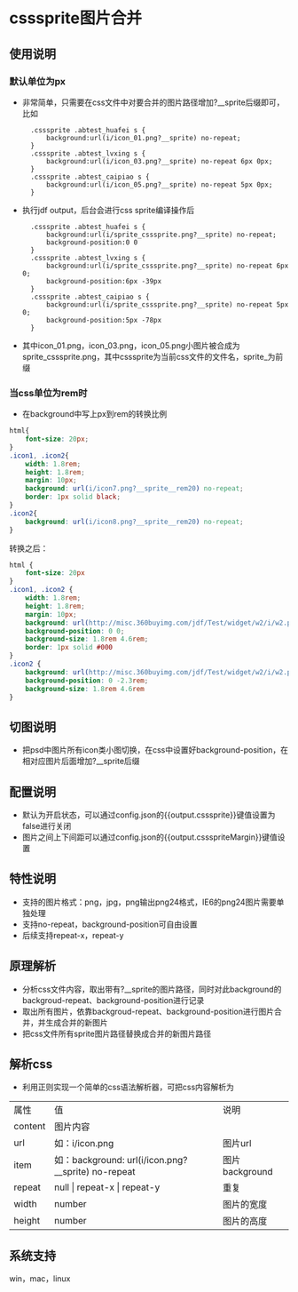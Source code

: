 # csssprite图片合并

## 使用说明
### 默认单位为px
* 非常简单，只需要在css文件中对要合并的图片路径增加?__sprite后缀即可，比如

		.csssprite .abtest_huafei s {
		    background:url(i/icon_01.png?__sprite) no-repeat;
		}
		.csssprite .abtest_lvxing s {
		    background:url(i/icon_03.png?__sprite) no-repeat 6px 0px;
		}
		.csssprite .abtest_caipiao s {
		    background:url(i/icon_05.png?__sprite) no-repeat 5px 0px;
		}

* 执行jdf output，后台会进行css sprite编译操作后

		.csssprite .abtest_huafei s {
		    background:url(i/sprite_csssprite.png?__sprite) no-repeat;
		    background-position:0 0
		}
		.csssprite .abtest_lvxing s {
		    background:url(i/sprite_csssprite.png?__sprite) no-repeat 6px 0;
		    background-position:6px -39px
		}
		.csssprite .abtest_caipiao s {
		    background:url(i/sprite_csssprite.png?__sprite) no-repeat 5px 0;
		    background-position:5px -78px
		}

* 其中icon_01.png，icon_03.png，icon_05.png小图片被合成为sprite_csssprite.png，其中csssprite为当前css文件的文件名，sprite_为前缀

### 当css单位为rem时
* 在background中写上px到rem的转换比例
```css
html{
    font-size: 20px;
}
.icon1, .icon2{
    width: 1.8rem;
    height: 1.8rem;
    margin: 10px;
    background: url(i/icon7.png?__sprite__rem20) no-repeat;
    border: 1px solid black;
}
.icon2{
    background: url(i/icon8.png?__sprite__rem20) no-repeat;
}
```
转换之后：
```css
html {
	font-size: 20px
}
.icon1, .icon2 {
	width: 1.8rem;
	height: 1.8rem;
	margin: 10px;
	background: url(http://misc.360buyimg.com/jdf/Test/widget/w2/i/w2.png?__sprite__rem20) no-repeat;
	background-position: 0 0;
	background-size: 1.8rem 4.6rem;
	border: 1px solid #000
}
.icon2 {
	background: url(http://misc.360buyimg.com/jdf/Test/widget/w2/i/w2.png?__sprite__rem20) no-repeat;
	background-position: 0 -2.3rem;
	background-size: 1.8rem 4.6rem
}
```

## 切图说明
* 把psd中图片所有icon类小图切换，在css中设置好background-position，在相对应图片后面增加?__sprite后缀

## 配置说明
* 默认为开启状态，可以通过config.json的{{output.csssprite}}键值设置为false进行关闭
* 图片之间上下间距可以通过config.json的{{output.cssspriteMargin}}键值设置

## 特性说明
* 支持的图片格式：png，jpg，png输出png24格式，IE6的png24图片需要单独处理
* 支持no-repeat，background-position可自由设置
* 后续支持repeat-x，repeat-y

## 原理解析
* 分析css文件内容，取出带有?__sprite的图片路径，同时对此background的backgroud-repeat、background-position进行记录
* 取出所有图片，依靠backgroud-repeat、background-position进行图片合并，并生成合并的新图片
* 把css文件所有sprite图片路径替换成合并的新图片路径

## 解析css
* 利用正则实现一个简单的css语法解析器，可把css内容解析为

<table>
	<tr><td>属性</td> <td>值</td> <td>说明</td> </tr>
	<tr><td>content</td> <td>图片内容</td> <td></td> </tr>
	<tr><td>url</td> <td>如：i/icon.png</td> <td>图片url</td> </tr>
	<tr><td>item</td> <td>如：background: url(i/icon.png?__sprite) no-repeat</td> <td>图片background</td> </tr>
	<tr><td>repeat</td> <td>null | repeat-x | repeat-y</td> <td>重复</td> </tr>
	<tr><td>width</td> <td>number</td> <td>图片的宽度</td> </tr>
	<tr><td>height</td> <td>number</td> <td>图片的高度</td> </tr>
</table>

## 系统支持
win，mac，linux
